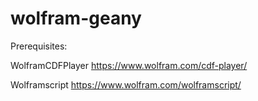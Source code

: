 # wolfram-geany

Prerequisites: 

WolframCDFPlayer https://www.wolfram.com/cdf-player/

Wolframscript https://www.wolfram.com/wolframscript/
